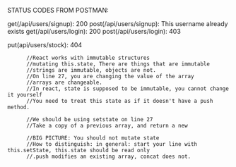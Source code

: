 STATUS CODES FROM POSTMAN:

get(/api/users/signup): 200
post(/api/users/signup): This username already exists
get(/api/users/login): 200
post(/api/users/login): 403

put(api/users/stock): 404

          //React works with immutable structures
          //mutating this.state, There are things that are immutable
          //strings are immutable, objects are not.
          //On line 27, you are changing the value of the array
          //arrays are changeable.
          //In react, state is supposed to be immutable, you cannot change it yourself
          //You need to treat this state as if it doesn't have a push method.
          
          //We should be using setstate on line 27
          //Take a copy of a previous array, and return a new
          
          //BIG PICTURE: You should not mutate state
          //How to distinguish: in general: start your line with this.setState, this.state should be read only
          //.push modifies an existing array, concat does not.
          
